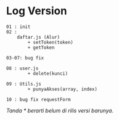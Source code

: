 # Log Version

```
01 : init
02 :
    daftar.js (Alur)
        + setToken(token)
        + getToken

03-07: bug fix        

08 : user.js
        + delete(kunci)

09 : Utils.js
        + punyaAkses(array, index)

10 : bug fix requestForm        
```

_Tanda * berarti belum di rilis versi barunya._
